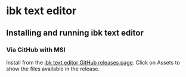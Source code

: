 # ibk text editor
## Installing and running ibk text editor
### Via GitHub with MSI
Install from the [ibk text editor GitHub releases page](https://github.com/ibkindness/ibk_text_editor/releases/latest). Click on Assets to show the files available in the release.
